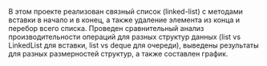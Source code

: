 В этом проекте реализован связный список (linked-list) с методами вставки в начало и в конец, а также удаление элемента из конца и перебор всего списка. Проведен сравнительный анализ производительности операций для разных структур данных (list vs LinkedList для вставки, list vs deque для очереди), выведены результаты для разных размерностей структур, а также составлен график. 